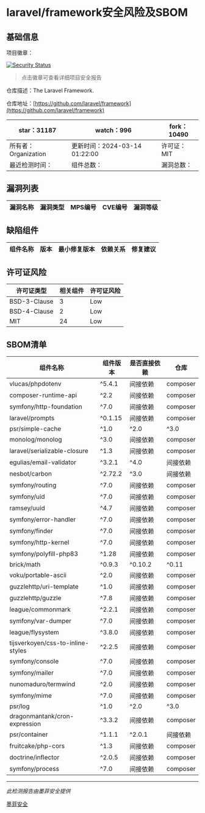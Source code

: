# laravel/framework安全风险及SBOM

## 基础信息

项目徽章：

[![Security Status](https://www.murphysec.com/platform3/v31/badge/1767988115032367104.svg)](https://www.murphysec.com/console/report/1694415317542723584/1767988115032367104)

> 点击徽章可查看详细项目安全报告

仓库描述：The Laravel Framework.

仓库地址：[https://github.com/laravel/framework](https://github.com/laravel/framework)

| star：31187 | watch：996 | fork：10490 |
| ----------- | -------------- | ------------ |
| 所有者：Organization | 更新时间：2024-03-14 01:22:00 | 许可证：MIT |
| 最近检测时间： | 组件总数： | 漏洞总数： |




## 漏洞列表

| 漏洞名称 | 漏洞类型 | MPS编号 | CVE编号 | 漏洞等级 |
| ------- | ------ | ------- | ------ | ----- |





## 缺陷组件

| 组件名称 | 版本 | 最小修复版本 | 依赖关系 | 修复建议 |
| -------- | ---- | ------------ | -------- | -------- |





## 许可证风险

| 许可证类型 | 相关组件 | 许可证风险 |
| ---------- | -------- | ---------- |
|BSD-3-Clause|3|Low|
|BSD-4-Clause|2|Low|
|MIT|24|Low|




## SBOM清单

| 组件名称 | 组件版本 | 是否直接依赖 | 仓库 |
| -------- | -------- | ------------ | ---- |
|vlucas/phpdotenv|^5.4.1|间接依赖|composer|
|composer-runtime-api|^2.2|间接依赖|composer|
|symfony/http-foundation|^7.0|间接依赖|composer|
|laravel/prompts|^0.1.15|间接依赖|composer|
|psr/simple-cache|^1.0|^2.0|^3.0|间接依赖|composer|
|monolog/monolog|^3.0|间接依赖|composer|
|laravel/serializable-closure|^1.3|间接依赖|composer|
|egulias/email-validator|^3.2.1|^4.0|间接依赖|composer|
|nesbot/carbon|^2.72.2|^3.0|间接依赖|composer|
|symfony/routing|^7.0|间接依赖|composer|
|symfony/uid|^7.0|间接依赖|composer|
|ramsey/uuid|^4.7|间接依赖|composer|
|symfony/error-handler|^7.0|间接依赖|composer|
|symfony/finder|^7.0|间接依赖|composer|
|symfony/http-kernel|^7.0|间接依赖|composer|
|symfony/polyfill-php83|^1.28|间接依赖|composer|
|brick/math|^0.9.3|^0.10.2|^0.11|^0.12|间接依赖|composer|
|voku/portable-ascii|^2.0|间接依赖|composer|
|guzzlehttp/uri-template|^1.0|间接依赖|composer|
|guzzlehttp/guzzle|^7.8|间接依赖|composer|
|league/commonmark|^2.2.1|间接依赖|composer|
|symfony/var-dumper|^7.0|间接依赖|composer|
|league/flysystem|^3.8.0|间接依赖|composer|
|tijsverkoyen/css-to-inline-styles|^2.2.5|间接依赖|composer|
|symfony/console|^7.0|间接依赖|composer|
|symfony/mailer|^7.0|间接依赖|composer|
|nunomaduro/termwind|^2.0|间接依赖|composer|
|symfony/mime|^7.0|间接依赖|composer|
|psr/log|^1.0|^2.0|^3.0|间接依赖|composer|
|dragonmantank/cron-expression|^3.3.2|间接依赖|composer|
|psr/container|^1.1.1|^2.0.1|间接依赖|composer|
|fruitcake/php-cors|^1.3|间接依赖|composer|
|doctrine/inflector|^2.0.5|间接依赖|composer|
|symfony/process|^7.0|间接依赖|composer|


------

*此检测报告由墨菲安全提供*

[墨菲安全](www.murphysec.com)